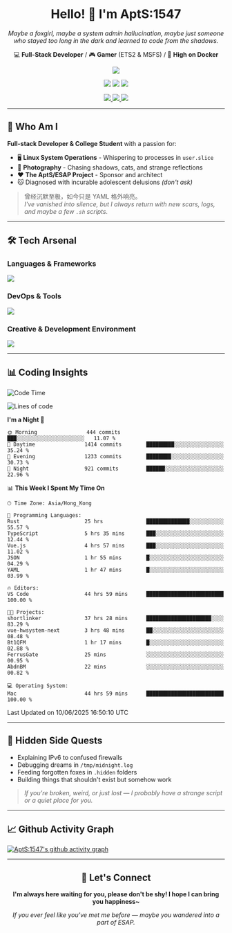 <div align="center">
  <h1>Hello! 👋 I'm AptS:1547</h1>
  <p><em>Maybe a foxgirl, maybe a system admin hallucination, maybe just someone who stayed too long in the dark and learned to code from the shadows.</em></p>
  
  <p>
    💻 <strong>Full-Stack Developer</strong> / 🎮 <strong>Gamer</strong> (ETS2 & MSFS) / 🐋 <strong>High on Docker</strong>
  </p>
</div>

<div align="center">
  <p>
    <a href="https://github.com/AptS-1547">
      <img src="https://github-readme-stats.vercel.app/api?username=AptS-1547&show_icons=true&theme=transparent" />
    </a>
  </p>

  <p>
    <img src="https://komarev.com/ghpvc/?username=AptS-1547&color=blue&style=flat-square" />
    <img src="https://img.shields.io/github/followers/AptS-1547?style=flat-square" />
    <img src="https://img.shields.io/github/stars/AptS-1547?style=flat-square" />
  </p>

  <p>
    <a href="https://www.esaps.net/">
      <img src="https://img.shields.io/badge/website-4493f8?style=for-the-badge&logo=About.me&logoColor=white" />
    </a>
    <a href="https://www.esaps.net/feed/">
      <img src="https://img.shields.io/badge/RSS-4493f8?style=for-the-badge&logo=rss&logoColor=white" />
    </a>
    <a href="mailto:apts-1547@esaps.net">
      <img src="https://img.shields.io/badge/Email-4493f8?style=for-the-badge&logo=gmail&logoColor=white" />
    </a>
  </p>
</div>

---

## 🦊 Who Am I

**Full-stack Developer & College Student** with a passion for:
- 🖥️ **Linux System Operations** - Whispering to processes in `user.slice`
- 📸 **Photography** - Chasing shadows, cats, and strange reflections  
- ❤️ **The AptS/ESAP Project** - Sponsor and architect
- 🐱 Diagnosed with incurable adolescent delusions *(don't ask)*

> 曾经沉默至极，如今只是 YAML 格外响亮。  
> *I've vanished into silence, but I always return with new scars, logs, and maybe a few `.sh` scripts.*

---

## 🛠️ Tech Arsenal

### **Languages & Frameworks**
<a href="https://skillicons.dev">
  <img src="https://skillicons.dev/icons?i=py,javascript,typescript,vue,nodejs,php,html,css,java,kotlin,go,cpp,rust,bash,tailwind" />
</a>

### **DevOps & Tools**
<a href="https://skillicons.dev">
  <img src="https://skillicons.dev/icons?i=docker,git,github,githubactions,jenkins,nginx,cloudflare,workers,grafana,prometheus,postgres,mysql,mongodb,redis" />
</a>

### **Creative & Development Environment**
<a href="https://skillicons.dev">
  <img src="https://skillicons.dev/icons?i=vscode,visualstudio,idea,androidstudio,blender,ps,pr,ae,au" />
</a>

---

## 📊 Coding Insights

<!--START_SECTION:waka-->
![Code Time](http://img.shields.io/badge/Code%20Time-603%20hrs%2050%20mins-blue)

![Lines of code](https://img.shields.io/badge/From%20Hello%20World%20I%27ve%20Written-935.6%20thousand%20lines%20of%20code-blue)

**I'm a Night 🦉** 

```text
🌞 Morning                444 commits         ███░░░░░░░░░░░░░░░░░░░░░░   11.07 % 
🌆 Daytime                1414 commits        █████████░░░░░░░░░░░░░░░░   35.24 % 
🌃 Evening                1233 commits        ████████░░░░░░░░░░░░░░░░░   30.73 % 
🌙 Night                  921 commits         ██████░░░░░░░░░░░░░░░░░░░   22.96 % 
```


📊 **This Week I Spent My Time On** 

```text
🕑︎ Time Zone: Asia/Hong_Kong

💬 Programming Languages: 
Rust                     25 hrs              ██████████████░░░░░░░░░░░   55.57 % 
TypeScript               5 hrs 35 mins       ███░░░░░░░░░░░░░░░░░░░░░░   12.44 % 
Vue.js                   4 hrs 57 mins       ███░░░░░░░░░░░░░░░░░░░░░░   11.02 % 
JSON                     1 hr 55 mins        █░░░░░░░░░░░░░░░░░░░░░░░░   04.29 % 
YAML                     1 hr 47 mins        █░░░░░░░░░░░░░░░░░░░░░░░░   03.99 % 

🔥 Editors: 
VS Code                  44 hrs 59 mins      █████████████████████████   100.00 % 

🐱‍💻 Projects: 
shortlinker              37 hrs 28 mins      █████████████████████░░░░   83.29 % 
vue-hwsystem-next        3 hrs 48 mins       ██░░░░░░░░░░░░░░░░░░░░░░░   08.48 % 
Bt1QFM                   1 hr 17 mins        █░░░░░░░░░░░░░░░░░░░░░░░░   02.88 % 
FerrusGate               25 mins             ░░░░░░░░░░░░░░░░░░░░░░░░░   00.95 % 
AbdnBM                   22 mins             ░░░░░░░░░░░░░░░░░░░░░░░░░   00.82 % 

💻 Operating System: 
Mac                      44 hrs 59 mins      █████████████████████████   100.00 % 
```


 Last Updated on 10/06/2025 16:50:10 UTC
<!--END_SECTION:waka-->

---

## 🌙 Hidden Side Quests

- Explaining IPv6 to confused firewalls
- Debugging dreams in `/tmp/midnight.log`  
- Feeding forgotten foxes in `.hidden` folders
- Building things that shouldn't exist but somehow work

> *If you're broken, weird, or just lost — I probably have a strange script or a quiet place for you.*

---

## 📈 Github Activity Graph

[![AptS:1547's github activity graph](https://github-readme-activity-graph.vercel.app/graph?username=AptS-1547&theme=react-dark)](https://github.com/AptS-1547)

---

<div align="center">
  <h2>🤝 Let's Connect</h2>
  <p><strong>I'm always here waiting for you, please don't be shy! I hope I can bring you happiness~</strong></p>
  
  <em>If you ever feel like you've met me before — maybe you wandered into a part of ESAP.</em>
</div>
